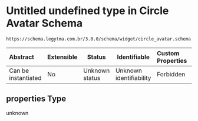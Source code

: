 # Untitled undefined type in Circle Avatar Schema

```txt
https://schema.legytma.com.br/3.0.0/schema/widget/circle_avatar.schema.json#/properties
```




| Abstract            | Extensible | Status         | Identifiable            | Custom Properties | Additional Properties | Access Restrictions | Defined In                                                                                       |
| :------------------ | ---------- | -------------- | ----------------------- | :---------------- | --------------------- | ------------------- | ------------------------------------------------------------------------------------------------ |
| Can be instantiated | No         | Unknown status | Unknown identifiability | Forbidden         | Allowed               | none                | [circle_avatar.schema.json\*](../schema/widget/circle_avatar.schema.json) |

## properties Type

unknown
